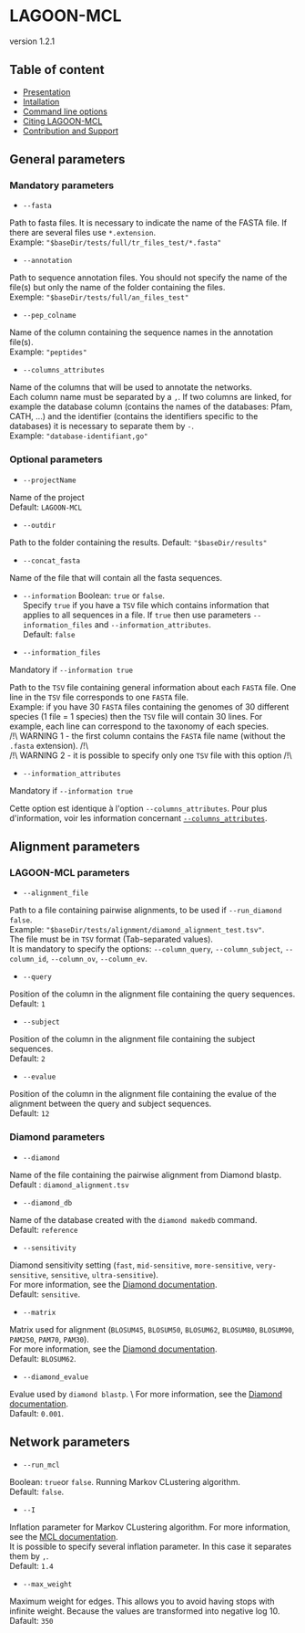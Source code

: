 # LAGOON-MCL

version 1.2.1

## Table of content

* [Presentation](index.md)
* [Intallation](installation.md)
* [Command line options](command.md)
* [Citing LAGOON-MCL](citation.md)
* [Contribution and Support](contact.md)

## General parameters

### Mandatory parameters

* `--fasta`

Path to fasta files. It is necessary to indicate the name of the FASTA file. If there are several files use `*.extension`. \
Example: `"$baseDir/tests/full/tr_files_test/*.fasta"`

* `--annotation`

Path to sequence annotation files. You should not specify the name of the file(s) but only the name of the folder containing the files. \
Exemple: `"$baseDir/tests/full/an_files_test"`

* `--pep_colname`

Name of the column containing the sequence names in the annotation file(s). \
Example: `"peptides"`

* `--columns_attributes`

Name of the columns that will be used to annotate the networks. \
Each column name must be separated by a `,`. If two columns are linked, for example the database column (contains the names of the databases: Pfam, CATH, ...) and the identifier (contains the identifiers specific to the databases) it is necessary to separate them by `-`. \
Example: `"database-identifiant,go"`

### Optional parameters

* `--projectName`

Name of the project \
Default: `LAGOON-MCL`

* `--outdir`

Path to the folder containing the results.
Default: `"$baseDir/results"`

* `--concat_fasta`

Name of the file that will contain all the fasta sequences.

* `--information`
Boolean: `true` or `false`. \
Specify `true` if you have a `TSV` file which contains information that applies to all sequences in a file.
If `true` then use parameters `--information_files` and `--information_attributes`. \
Default: `false`

* `--information_files`

Mandatory if `--information true`

Path to the `TSV` file containing general information about each `FASTA` file. One line in the `TSV` file corresponds to one `FASTA` file. \
Example: if you have 30 `FASTA` files containing the genomes of 30 different species (1 file = 1 species) then the `TSV` file will contain 30 lines. For example, each line can correspond to the taxonomy of each species. \
/!\ WARNING 1 - the first column contains the `FASTA` file name (without the `.fasta` extension). /!\ \
/!\ WARNING 2 - it is possible to specify only one `TSV` file with this option /!\

* `--information_attributes`

Mandatory if `--information true`

Cette option est identique à l'option `--columns_attributes`. Pour plus d'information, voir les information concernant [`--columns_attributes`](command.md#mandatory-parameters).

## Alignment parameters

### LAGOON-MCL parameters

* `--alignment_file`

Path to a file containing pairwise alignments, to be used if `--run_diamond false`. \
Example: `"$baseDir/tests/alignment/diamond_alignment_test.tsv"`. \
The file must be in `TSV` format (Tab-separated values). \
It is mandatory to specify the options: `--column_query`, `--column_subject`, `--column_id`, `--column_ov`, `--column_ev`. 

* `--query`

Position of the column in the alignment file containing the query sequences. \
Default: `1`

* `--subject`

Position of the column in the alignment file containing the subject sequences. \
Default: `2`

* `--evalue`

Position of the column in the alignment file containing the evalue of the alignment between the query and subject sequences. \
Default: `12`

### Diamond parameters

* `--diamond`

Name of the file containing the pairwise alignment from Diamond blastp. \
Default : `diamond_alignment.tsv`

* `--diamond_db`

Name of the database created with the `diamond makedb` command. \
Default: `reference`

* `--sensitivity`

Diamond sensitivity setting (`fast`, `mid-sensitive`, `more-sensitive`, `very-sensitive`, `sensitive`, `ultra-sensitive`). \
For more information, see the [Diamond documentation](https://github.com/bbuchfink/diamond/wiki/3.-Command-line-options#sensitivity-modes). \
Default: `sensitive`. 

* `--matrix`

Matrix used for alignment (`BLOSUM45`, `BLOSUM50`, `BLOSUM62`, `BLOSUM80`, `BLOSUM90`, `PAM250`, `PAM70`, `PAM30`). \
For more information, see the [Diamond documentation](https://github.com/bbuchfink/diamond/wiki/3.-Command-line-options#alignment-options). \
Default: `BLOSUM62`. 

* `--diamond_evalue`

Evalue used by `diamond blastp`. \ 
For more information, see the [Diamond documentation](https://github.com/bbuchfink/diamond/wiki/3.-Command-line-options#output-options). \
Dafault: `0.001`.

## Network parameters

* `--run_mcl`

Boolean: `true`or `false`. Running Markov CLustering algorithm. \
Default: `false`.

* `--I`

Inflation parameter for Markov CLustering algorithm. For more information, see the [MCL documentation](https://micans.org/mcl/). \
It is possible to specify several inflation parameter. In this case it separates them by `,`. \
Default: `1.4`

* `--max_weight`

Maximum weight for edges. This allows you to avoid having stops with infinite weight. Because the values are transformed into negative log 10. \
Dafault: `350`